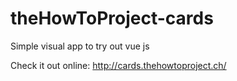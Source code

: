 # theHowToProject-cards
Simple visual app to try out vue js

Check it out online: http://cards.thehowtoproject.ch/
